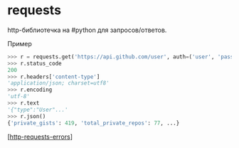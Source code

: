 # requests

http-библиотечка на #python для запросов/ответов.

Пример

```python
>>> r = requests.get('https://api.github.com/user', auth=('user', 'pass'))
>>> r.status_code
200
>>> r.headers['content-type']
'application/json; charset=utf8'
>>> r.encoding
'utf-8'
>>> r.text
'{"type":"User"...'
>>> r.json()
{'private_gists': 419, 'total_private_repos': 77, ...}
```

[[http-requests-errors]]

[//begin]: # "Autogenerated link references for markdown compatibility"
[http-requests-errors]: http-requests-errors "http-requests"
[//end]: # "Autogenerated link references"